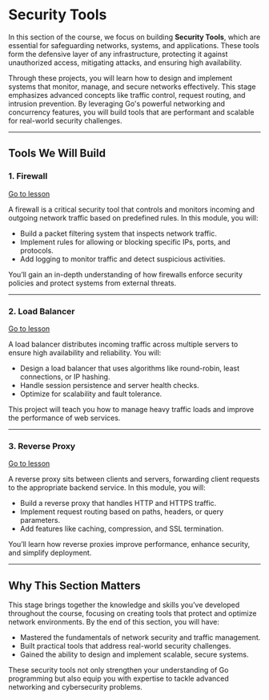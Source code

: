 # Security Tools

In this section of the course, we focus on building **Security Tools**, which are essential for safeguarding networks, systems, and applications. These tools form the defensive layer of any infrastructure, protecting it against unauthorized access, mitigating attacks, and ensuring high availability.

Through these projects, you will learn how to design and implement systems that monitor, manage, and secure networks effectively. This stage emphasizes advanced concepts like traffic control, request routing, and intrusion prevention. By leveraging Go's powerful networking and concurrency features, you will build tools that are performant and scalable for real-world security challenges.

---

## Tools We Will Build

### 1. Firewall
[Go to lesson](Go-Tools-Firewall.md)

A firewall is a critical security tool that controls and monitors incoming and outgoing network traffic based on predefined rules. In this module, you will:
- Build a packet filtering system that inspects network traffic.
- Implement rules for allowing or blocking specific IPs, ports, and protocols.
- Add logging to monitor traffic and detect suspicious activities.

You’ll gain an in-depth understanding of how firewalls enforce security policies and protect systems from external threats.

---

### 2. Load Balancer
[Go to lesson](Go-Tools-Load-Balancer.md)

A load balancer distributes incoming traffic across multiple servers to ensure high availability and reliability. You will:
- Design a load balancer that uses algorithms like round-robin, least connections, or IP hashing.
- Handle session persistence and server health checks.
- Optimize for scalability and fault tolerance.

This project will teach you how to manage heavy traffic loads and improve the performance of web services.

---

### 3. Reverse Proxy
[Go to lesson](Go-Tools-Reverse-Proxy.md)

A reverse proxy sits between clients and servers, forwarding client requests to the appropriate backend service. In this module, you will:
- Build a reverse proxy that handles HTTP and HTTPS traffic.
- Implement request routing based on paths, headers, or query parameters.
- Add features like caching, compression, and SSL termination.

You’ll learn how reverse proxies improve performance, enhance security, and simplify deployment.

---

## Why This Section Matters

This stage brings together the knowledge and skills you’ve developed throughout the course, focusing on creating tools that protect and optimize network environments. By the end of this section, you will have:
- Mastered the fundamentals of network security and traffic management.
- Built practical tools that address real-world security challenges.
- Gained the ability to design and implement scalable, secure systems.

These security tools not only strengthen your understanding of Go programming but also equip you with expertise to tackle advanced networking and cybersecurity problems.

